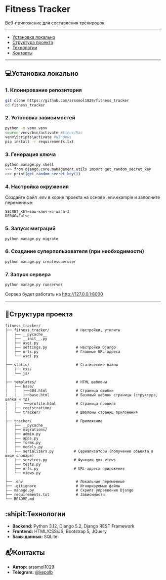 # Fitness Tracker

Веб-приложение для составления тренировок

___

+ [Установка локально](#установка-локально)
+ [Структура проекта](#структура-проекта)
+ [Технологии](#технологии)
+ [Контакты](#контакты)
___

## **:computer:Установка локально**

### 1. Клонирование репозитория
```bash
git clone https://github.com/arssmol1029/fitness_tracker
cd fitness_tracker
```

### 2. Установка зависимостей
```bash
python -m venv venv
source venv/bin/activate #Linux/Mac
venv\Scripts\activate #Windows
pip install -r requirements.txt
```

### 3. Генерация ключа
```bash
python manage.py shell
>>> from django.core.management.utils import get_random_secret_key
>>> print(get_random_secret_key())
```

### 4. Настройка окружения
Создайте файл .env в корне проекта на основе .env.example и заполните переменные:
```
SECRET_KEY=ваш-ключ-из-шага-3
DEBUG=False
```

### 5. Запуск миграций
```bash
python manage.py migrate
```

### 6. Создание суперпользователя (при необходимости)
```bash
python manage.py createsuperuser
```

### 7. Запуск сервера
```bash
python manage.py runserver
```

Сервер будет работать на http://127.0.0.1:8000

___

## :file_folder:Структура проекта

```text
fitness_tracker/  
├── fitness_tracker/            # Настройки, утилиты
│   ├── __pycache__ 
│   ├── __init__.py  
│   ├── asgi.py  
│   ├── settings.py             # Настройки Django  
│   ├── urls.py                 # Главные URL-адреса  
│   └── wsgi.py  
│  
├── static/                     # Статические файлы  
│   ├── css/  
│   └── js/  
│  
├── templates/                  # HTML шаблоны  
│   ├── base/
|   |   ├──404.html             # Страница ошибки
|   |   ├──base.html            # Базовый шаблон страницы (структура, шапка и тд)
|   |   └──profile.html         # Страница профиля
|   ├── registration/
|   └── tracker/                # Шаблоны страниц приложения
│  
├── tracker/                    # Приложение  
│   ├── __pycache__ 
│   ├── migrations/ 
│   ├── admin.py
│   ├── apps.py          
│   ├── forms.py                
│   ├── models.py
│   ├── serializers.py         # Сериализаторы (получение объекта в виде словаря)
│   ├── services.py            # Функции для views
│   ├── tests.py
│   ├── urls.py                # URL-адреса приложения
│   └── views.py 
│  
├── .env                        # Локальные переменные 
├── .gitignore                  # Игнорируемые файлы  
├── manage.py                   # Скрипт управления Django  
├── requirements.txt            # Зависимости 
└── README.md
```

## :shipit:Технологии

+ **Backend:** Python 3.12, Django 5.2, Django REST Framework
+ **Frontend:** HTML/CSS/JS, Bootstrap 5, JQuery
+ **Базы данных:** SQLite

## :mailbox_with_mail:Контакты

+ **Автор:** arssmol1029
+ **Telegram:** [@kepolb](t.me/kepolb) 